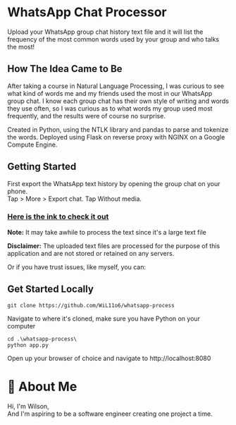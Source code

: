 
# WhatsApp Chat Processor

Upload your WhatsApp group chat history text file and it will list the frequency of the most common words used by your group and who talks the most!

## How The Idea Came to Be
After taking a course in Natural Language Processing, I was curious to see what kind of words me and my friends used the most in our WhatsApp group chat. I know each group chat has their own style of writing and words they use often, so I was curious as to what words my group used most frequently, and the results were of course no surprise.

Created in Python, using the NTLK library and pandas to parse and tokenize the words. Deployed using Flask on reverse proxy with NGINX on a Google Compute Engine.

## Getting Started
First export the WhatsApp text history by opening the group chat on your phone.  
Tap > More > Export chat. Tap Without media. 

### [Here is the ink to check it out](http://35.197.84.142)

**Note:** It may take awhile to process the text since it's a large text file

**Disclaimer:** The uploaded text files are processed for the purpose of this application and are not stored or retained on any servers.

Or if you have trust issues, like myself, you can:
## Get Started Locally




```
git clone https://github.com/WiL11o6/whatsapp-process
```
Navigate to where it's cloned, make sure you have Python on your computer
```
cd .\whatsapp-process\
python app.py
```
Open up your browser of choice and navigate to http://localhost:8080

# 🚀 About Me
Hi, I'm Wilson,  
And I'm aspiring to be a software engineer creating one project a time.


